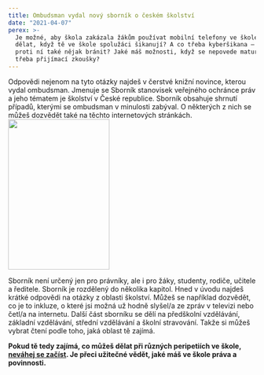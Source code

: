 ```yaml
---
title: Ombudsman vydal nový sborník o českém školství
date: "2021-04-07"
perex: >-
  Je možné, aby škola zakázala žákům používat mobilní telefony ve škole? Co
  dělat, když tě ve škole spolužáci šikanují? A co třeba kyberšikana – dá se
  proti ní také nějak bránit? Jaké máš možnosti, když se nepovede maturita nebo
  třeba přijímací zkoušky?
---
```


<p>Odpovědi nejenom na tyto otázky najdeš v čerstvé knižní novince, kterou vydal ombudsman. Jmenuje se Sborník stanovisek veřejného ochránce práv a jeho tématem je školství v České republice. Sborník obsahuje shrnutí případů, kterými se ombudsman v minulosti zabýval. O některých z nich se můžeš dozvědět také na těchto internetových stránkách.<img src="/media/skolstvi_sbornik.png.png" class="obrazek_vlevo obrazek_vpravo" height="306" width="206" alt="" /></p><p>Sborník není určený jen pro právníky, ale i pro žáky, studenty, rodiče, učitele a&nbsp;ředitele. Sborník je rozdělený do několika kapitol. Hned v úvodu najdeš krátké odpovědi na otázky z oblasti školství. Můžeš se například dozvědět, co je to inkluze, o které jsi možná už hodně slyšel/a ze zpráv v televizi nebo četl/a na internetu. Další část sborníku se dělí na předškolní vzdělávání, základní vzdělávání, střední vzdělávání a školní stravování. Takže si můžeš vybrat čtení podle toho, jaká oblast tě zajímá.</p><p><strong>Pokud tě tedy zajímá, co můžeš dělat při různých peripetiích ve škole, </strong><a href="https://www.ochrance.cz/vystupy/publikace/stanoviska/Sbornik_Skolstvi.pdf" target="_blank"><strong>neváhej se začíst</strong></a><strong>. Je přeci užitečné vědět, jaké máš ve škole práva a povinnosti.</strong></p>
